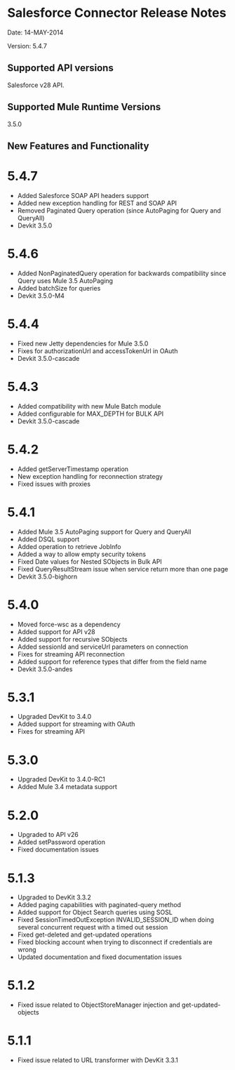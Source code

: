 Salesforce Connector Release Notes
==================================

Date: 14-MAY-2014

Version: 5.4.7

Supported API versions
------------------------
Salesforce v28 API. 

Supported Mule Runtime Versions
--------------------------------
3.5.0

New Features and Functionality
------------------------------
5.4.7
=====
 - Added Salesforce SOAP API headers support
 - Added new exception handling for REST and SOAP API
 - Removed Paginated Query operation (since AutoPaging for Query and QueryAll)
 - Devkit 3.5.0

5.4.6
=====
 - Added NonPaginatedQuery operation for backwards compatibility since Query uses Mule 3.5 AutoPaging
 - Added batchSize for queries
 - Devkit 3.5.0-M4

5.4.4
=====
 - Fixed new Jetty dependencies for Mule 3.5.0
 - Fixes for authorizationUrl and accessTokenUrl in OAuth
 - Devkit 3.5.0-cascade

5.4.3
=====
 - Added compatibility with new Mule Batch module
 - Added configurable for MAX_DEPTH for BULK API
 - Devkit 3.5.0-cascade

5.4.2
=====
 - Added getServerTimestamp operation
 - New exception handling for reconnection strategy
 - Fixed issues with proxies

5.4.1
=====
 - Added Mule 3.5 AutoPaging support for Query and QueryAll
 - Added DSQL support
 - Added operation to retrieve JobInfo
 - Added a way to allow empty security tokens
 - Fixed Date values for Nested SObjects in Bulk API
 - Fixed QueryResultStream issue when service return more than one page
 - Devkit 3.5.0-bighorn

5.4.0
=====
 - Moved force-wsc as a dependency
 - Added support for API v28
 - Added support for recursive SObjects
 - Added sessionId and serviceUrl parameters on connection
 - Fixes for streaming API reconnection
 - Added support for reference types that differ from the field name 
 - Devkit 3.5.0-andes
 
5.3.1
=====
 - Upgraded DevKit to 3.4.0
 - Added support for streaming with OAuth
 - Fixes for streaming API

5.3.0
=====
 - Upgraded DevKit to 3.4.0-RC1
 - Added Mule 3.4 metadata support

5.2.0
=====
 - Upgraded to API v26
 - Added setPassword operation
 - Fixed documentation issues

5.1.3
=====
 - Upgraded to DevKit 3.3.2
 - Added paging capabilities with paginated-query method
 - Added support for Object Search queries using SOSL
 - Fixed SessionTimedOutException INVALID_SESSION_ID when doing several concurrent request with a timed out session
 - Fixed get-deleted and get-updated operations
 - Fixed blocking account when trying to disconnect if credentials are wrong
 - Updated documentation and fixed documentation issues 

5.1.2
=====
 - Fixed issue related to ObjectStoreManager injection and get-updated-objects

5.1.1
=====
 - Fixed issue related to URL transformer with DevKit 3.3.1
